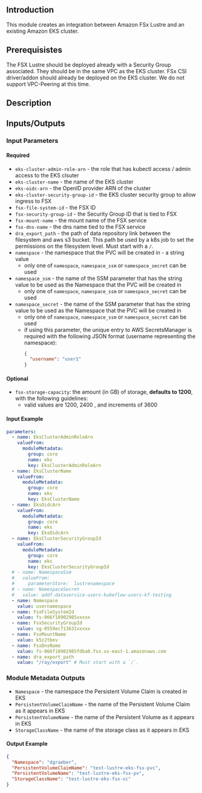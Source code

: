 ## Introduction

This module creates an integration between Amazon FSx Lustre and an existing Amazon EKS cluster.  

## Prerequisistes

The FSX Lustre should be deployed already with a Security Group associated. They should be in the same VPC as the EKS cluster.  FSx CSI driver/addon should already be deployed on the EKS cluster. We do not support VPC-Peering at this time.

## Description

## Inputs/Outputs

### Input Parameters

#### Required

- `eks-cluster-admin-role-arn` - the role that has kubectl access / admin access to the EKS clsuter
- `eks-cluster-name` - the name of the EKS cluster
- `eks-oidc-arn` - the OpenID provider ARN of the cluster
- `eks-cluster-security-group-id` - the EKS cluster security group to allow ingress to FSX
- `fsx-file-system-id` - the FSX ID
- `fsx-security-group-id` - the Security Group ID that is tied to FSX
- `fsx-mount-name` - the mount name of the FSX service
- `fsx-dns-name` - the dns name tied to the FSX service
- `dra_export_path` - the path of data repository link between the filesystem and aws s3 bucket. This path be used by a k8s job to set the permissions on the filesystem level. Must start with a `/`.
- `namespace` - the namespace that the PVC will be created in - a string value
  - only one of `namespace`, `namespace_ssm` or `namespace_secret` can be used 
- `namespace_ssm` - the name of the SSM parameter that has the string value to be used as the Namespace that the PVC will be created in
  - only one of `namespace`, `namespace_ssm` or `namespace_secret` can be used 
- `namespace_secret` - the name of the SSM parameter that has the string value to be used as the Namespace that the PVC will be created in
  - only one of `namespace`, `namespace_ssm` or `namespace_secret` can be used 
  - if using this parameter, the unique entry to AWS SecretsManager is required with the following JSON format (username representing the namespace):
    ```json
    {
      "username": "user1"
    }
    ```

#### Optional

- `fsx-storage-capacity`: the amount (in GB) of storage, **defaults to 1200**, with the following guidelines:
  -  valid values are 1200, 2400 , and increments of 3600

#### Input Example

```yaml
parameters:
  - name: EksClusterAdminRoleArn
    valueFrom:
      moduleMetadata:
        group: core
        name: eks
        key: EksClusterAdminRoleArn
  - name: EksClusterName
    valueFrom:
      moduleMetadata:
        group: core
        name: eks
        key: EksClusterName
  - name: EksOidcArn
    valueFrom:
      moduleMetadata:
        group: core
        name: eks
        key: EksOidcArn
  - name: EksClusterSecurityGroupId
    valueFrom:
      moduleMetadata:
        group: core
        name: eks
        key: EksClusterSecurityGroupId
  # - name: NamespaceSsm
  #   valueFrom:
  #     parameterStore:  lustrenamespace
  # - name: NamespaceSecret
  #   value: addf-dataservice-users-kubeflow-users-kf-testing
  - name: Namespace
    value: usernamespace
  - name: FsxFileSystemId
    value: fs-066f18902985xxxxx
  - name: FsxSecurityGroupId
    value: sg-0559ec713631xxxxx
  - name: FsxMountName
    value: k5z2tbev
  - name: FsxDnsName
    value: fs-066f18902985fdba0.fsx.us-east-1.amazonaws.com
  - name: dra_export_path
    value: "/ray/export" # Must start with a `/`.
```

### Module Metadata Outputs

- `Namespace` - the namespace the Persistent Volume Claim is created in EKS
- `PersistentVolumeClaimName` - the name of the Persistent Volume Claim as it appears in EKS
- `PersistentVolumeName` - the name of the Persistent Volume as it appears in EKS
- `StorageClassName` - the name of the storage class as it appears in EKS

#### Output Example

```json
{
  "Namespace": "dgraeber",
  "PersistentVolumeClaimName": "test-lustre-eks-fsx-pvc",
  "PersistentVolumeName": "test-lustre-eks-fsx-pv",
  "StorageClassName": "test-lustre-eks-fsx-sc"
}
```
